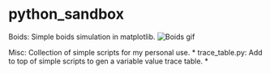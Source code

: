 # python_sandbox

Boids: Simple boids simulation in matplotlib.
![Boids gif](https://github.com/MahonriReynolds/python_sandbox/blob/main/boids.gif)


Misc: Collection of simple scripts for my personal use.
    * trace_table.py: Add to top of simple scripts to gen a variable value trace table.
    * 

